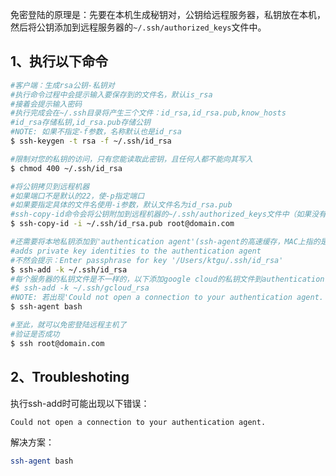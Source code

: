 免密登陆的原理是：先要在本机生成秘钥对，公钥给远程服务器，私钥放在本机，然后将公钥添加到远程服务器的`~/.ssh/authorized_keys`文件中。



## 1、执行以下命令

```sh
#客户端：生成rsa公钥-私钥对
#执行命令过程中会提示输入要保存到的文件名，默认is_rsa
#接着会提示输入密码
#执行完成会在~/.ssh目录将产生三个文件：id_rsa,id_rsa.pub,know_hosts
#id_rsa存储私钥,id_rsa.pub存储公钥
#NOTE: 如果不指定-f参数，名称默认也是id_rsa
$ ssh-keygen -t rsa -f ~/.ssh/id_rsa

#限制对您的私钥的访问，只有您能读取此密钥，且任何人都不能向其写入
$ chmod 400 ~/.ssh/id_rsa

#将公钥拷贝到远程机器
#如果端口不是默认的22，使-p指定端口
#如果要指定具体的文件名使用-i参数，默认文件名为id_rsa.pub
#ssh-copy-id命令会将公钥附加到远程机器的~/.ssh/authorized_keys文件中（如果没有文件或目录的话会自动创建）
$ ssh-copy-id -i ~/.ssh/id_rsa.pub root@domain.com

#还需要将本地私钥添加到'authentication agent'(ssh-agent的高速缓存，MAC上指的是本地钥匙串)
#adds private key identities to the authentication agent
#不然会提示：Enter passphrase for key '/Users/ktgu/.ssh/id_rsa'
$ ssh-add -k ~/.ssh/id_rsa
#每个服务器的私钥文件是不一样的，以下添加google cloud的私钥文件到authentication agent
#$ ssh-add -k ~/.ssh/gcloud_rsa
#NOTE: 若出现'Could not open a connection to your authentication agent.'错误，请执行：
$ ssh-agent bash

#至此，就可以免密登陆远程主机了
#验证是否成功
$ ssh root@domain.com
```



## 2、Troubleshoting

执行ssh-add时可能出现以下错误：

```sh
Could not open a connection to your authentication agent.
```

解决方案：

```sh
ssh-agent bash
```

